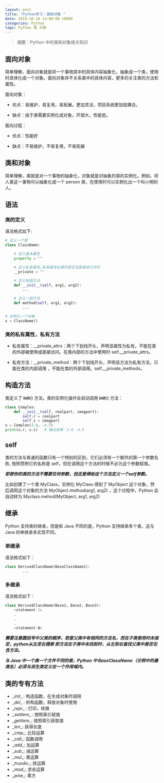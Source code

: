 ```yaml
---
layout: post
title: "Python学习：类和对象 "
date: 2019-10-10 14:00:00 +0800
categories: Python
tags: Python 类 对象
---
```


> 摘要：Python 中的类和对象相关知识

## 面向对象

简单理解，面向对象就是将一个事物其中的具体内容抽象化，抽象成一个类，使用时具体化成一个对象。面向对象并不关系类中的具体内容，更多的关注类的方法和属性。

面向对象：

* 优点：易维护，易复用，易拓展。更加灵活，项目系统更加低耦合。

* 缺点：由于类需要实例化成对象，开销大，性能低。

面向过程：

* 优点：性能好

* 缺点：不易维护，不易复用，不易拓展

## 类和对象

简单理解，类就是对一个事物的抽象化，对象就是对抽象的类的实例化。例如，将人类这一事物可以抽象化成一个 person 类，在使用时可以实例化出一个叫小明的人。

## 语法

### 类的定义 

语法格式如下:
```python
# 定义一个类
class ClassName:

	# 定义基本属性
	property = ""

	# 定义私有属性,私有属性在类外部无法直接进行访问
	__private = ""

	# 定义构造方法
	def __init__(self, arg1, arg2):
		...

	# 定义一般方法
	def method(self, arg1, arg2):
    	...

# 实例化一个对象
x = ClassName()
```

### 类的私有属性，私有方法

* 私有属性：\__private_attrs：两个下划线开头，声明该属性为私有，不能在类的外部被使用或直接访问。在类内部的方法中使用时 self.\__private_attrs。

* 私有方法：\__private_method：两个下划线开头，声明该方法为私有方法，只能在类的内部调用 ，不能在类的外部调用。self.\__private_methods。


## 构造方法

类定义了 __init__() 方法，类的实例化操作会自动调用 __init__() 方法：
```python
class Complex:
    def __init__(self, realpart, imagpart):
        self.r = realpart
        self.i = imagpart
x = Complex(3.0, -4.5)
print(x.r, x.i)   # 输出结果：3.0 -4.5
```

## self

类的方法与普通的函数只有一个特别的区别，它们必须有一个额外的第一个参数名称, 按照惯例它的名称是 self，但在调用这个方法的时候不必为这个参数赋值。

***即使你的类的方法不需要任何参数，但还是得给这个方法定义一个self参数。***

比如创建了一个类 MyClass，实例化 MyClass 得到了 MyObject 这个对象，然后调用这个对象的方法 MyObject.method(arg1, arg2)
，这个过程中，Python 会自动转为 Myclass.mehod(MyObject, arg1, arg2)


## 继承

Python 支持类的继承，但是和 Java 不同的是，Python 支持继承多个类，这与 Java 的单继承多实现不同。

### 单继承

语法格式如下：
```python
class DerivedClassName(BaseClassName1):
		...
```

### 多继承

语法格式如下：
```python
class DerivedClassName(Base1, Base2, Base3):
    <statement-1>
    .
    .
    .
    <statement-N>
```

***需要注意圆括号中父类的顺序，若是父类中有相同的方法名，而在子类使用时未指定，python从左至右搜索 即方法在子类中未找到时，从左到右查找父类中是否包含方法。***

***与 Java 中一个类一个文件不同的是，Python 中 BaseClassName（示例中的基类名）必须与派生类定义在一个作用域内。***

## 类的专有方法

* \__init__ : 构造函数，在生成对象时调用
* \__del__ : 析构函数，释放对象时使用
* \__repr__ : 打印，转换
* \__setitem__ : 按照索引赋值
* \__getitem__: 按照索引获取值
* \__len__: 获得长度
* \__cmp__: 比较运算
* \__call__: 函数调用
* \__add__: 加运算
* \__sub__: 减运算
* \__mul__: 乘运算
* \__truediv__: 除运算
* \__mod__: 求余运算
* \__pow__: 乘方